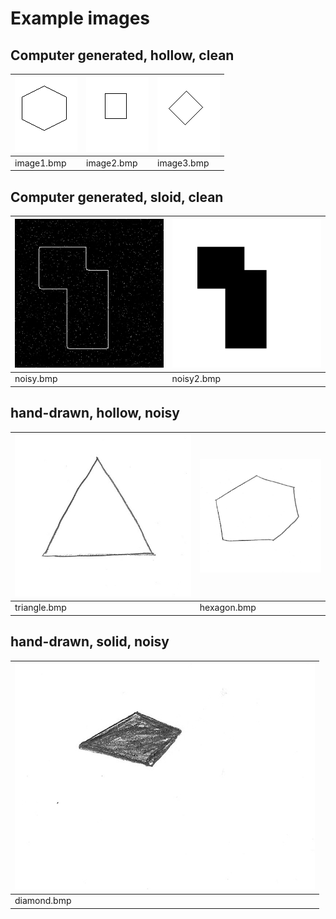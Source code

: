 # Example images

## Computer generated, hollow, clean
![image1.bmp](image1.bmp)|![image2.bmp](image2.bmp)|![image3.bmp](image3.bmp)
-|-|-
image1.bmp|image2.bmp|image3.bmp

## Computer generated, sloid, clean
![noisy.bmp](noisy.bmp)|![noisy2.bmp](noisy2.bmp)
-|-
noisy.bmp|noisy2.bmp

## hand-drawn, hollow, noisy
![triangle](triangle.bmp)|![hexagon](hexagon.bmp)
-|-
triangle.bmp|hexagon.bmp

## hand-drawn, solid, noisy
|![diamond](diamond.bmp)|
-|
diamond.bmp|

